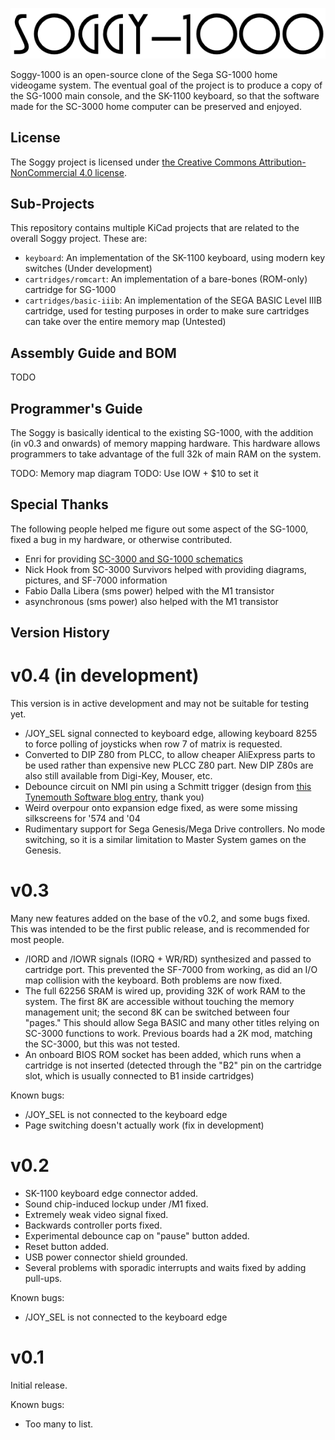 ![The Soggy-1000 logo](/soggy1k.png)

Soggy-1000 is an open-source clone of the Sega SG-1000 home videogame system. The eventual goal of the project is to produce a copy of the SG-1000 main console, and the SK-1100 keyboard, so that the software made for the SC-3000 home computer can be preserved and enjoyed.

## License
The Soggy project is licensed under [the Creative Commons Attribution-NonCommercial 4.0 license](https://creativecommons.org/licenses/by-nc/4.0/).

## Sub-Projects
This repository contains multiple KiCad projects that are related to the overall Soggy project. These are:

 * `keyboard`: An implementation of the SK-1100 keyboard, using modern key switches (Under development)
 * `cartridges/romcart`: An implementation of a bare-bones (ROM-only) cartridge for SG-1000
 * `cartridges/basic-iiib`: An implementation of the SEGA BASIC Level IIIB cartridge, used for testing purposes in order to make sure cartridges can take over the entire memory map (Untested)

## Assembly Guide and BOM
TODO

## Programmer's Guide
The Soggy is basically identical to the existing SG-1000, with the addition (in v0.3 and onwards) of memory mapping hardware. This hardware allows programmers to take advantage of the full 32k of main RAM on the system.

TODO: Memory map diagram
TODO: Use IOW + $10 to set it

## Special Thanks
The following people helped me figure out some aspect of the SG-1000, fixed a bug in my hardware, or otherwise contributed.

 * Enri for providing [SC-3000 and SG-1000 schematics](http://www43.tok2.com/home/cmpslv/Sc3000/EnrSC.htm)
 * Nick Hook from SC-3000 Survivors helped with providing diagrams, pictures, and SF-7000 information
 * Fabio Dalla Libera (sms power) helped with the M1 transistor
 * asynchronous (sms power) also helped with the M1 transistor

## Version History
# v0.4 (in development)
This version is in active development and may not be suitable for testing yet.

 * /JOY_SEL signal connected to keyboard edge, allowing keyboard 8255 to force polling of joysticks when row 7 of matrix is requested.
 * Converted to DIP Z80 from PLCC, to allow cheaper AliExpress parts to be used rather than expensive new PLCC Z80 part. New DIP Z80s are also still available from Digi-Key, Mouser, etc.
 * Debounce circuit on NMI pin using a Schmitt trigger (design from [this Tynemouth Software blog entry](http://blog.tynemouthsoftware.co.uk/2022/07/how-the-mini-pet-works-debouncing.html), thank you)
 * Weird overpour onto expansion edge fixed, as were some missing silkscreens for '574 and '04
 * Rudimentary support for Sega Genesis/Mega Drive controllers. No mode switching, so it is a similar limitation to Master System games on the Genesis.

# v0.3
Many new features added on the base of the v0.2, and some bugs fixed. This was intended to be the first public release, and is recommended for most people.

 * /IORD and /IOWR signals (IORQ + WR/RD) synthesized and passed to cartridge port. This prevented the SF-7000 from working, as did an I/O map collision with the keyboard. Both problems are now fixed.
 * The full 62256 SRAM is wired up, providing 32K of work RAM to the system. The first 8K are accessible without touching the memory management unit; the second 8K can be switched between four "pages." This should allow Sega BASIC and many other titles relying on SC-3000 functions to work. Previous boards had a 2K mod, matching the SC-3000, but this was not tested.
 * An onboard BIOS ROM socket has been added, which runs when a cartridge is not inserted (detected through the "B2" pin on the cartridge slot, which is usually connected to B1 inside cartridges)

Known bugs:
 * /JOY_SEL is not connected to the keyboard edge
 * Page switching doesn't actually work (fix in development)

# v0.2
 * SK-1100 keyboard edge connector added.
 * Sound chip-induced lockup under /M1 fixed.
 * Extremely weak video signal fixed.
 * Backwards controller ports fixed.
 * Experimental debounce cap on "pause" button added.
 * Reset button added.
 * USB power connector shield grounded.
 * Several problems with sporadic interrupts and waits fixed by adding pull-ups.

Known bugs:
 * /JOY_SEL is not connected to the keyboard edge

# v0.1
Initial release.

Known bugs:
 * Too many to list.
